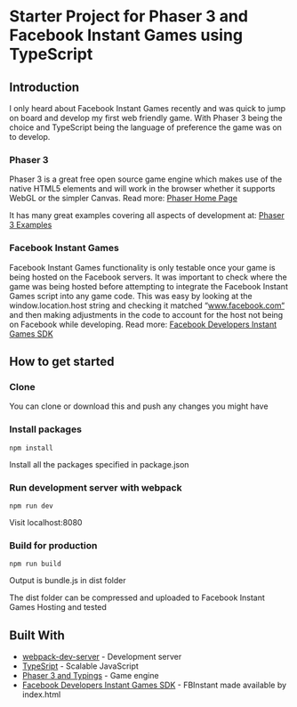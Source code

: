 # Starter Project for Phaser 3 and Facebook Instant Games using TypeScript
## Introduction
I only heard about Facebook Instant Games recently and was quick to jump on board and develop my first web friendly game. With Phaser 3 being the choice and TypeScript being the language of preference the game was on to develop. 

### Phaser 3
Phaser 3 is a great free open source game engine which makes use of the native HTML5 elements and will work in the browser whether it supports WebGL or the simpler Canvas. 
Read more: [Phaser Home Page](http://phaser.io/)

It has many great examples covering all aspects of development at: [Phaser 3 Examples](http://labs.phaser.io/)

### Facebook Instant Games
Facebook Instant Games functionality is only testable once your game is being hosted on the Facebook servers. It was important to check where the game was being hosted before attempting to integrate the Facebook Instant Games script into any game code. This was easy by looking at the window.location.host string and checking it matched “www.facebook.com“ and then making adjustments in the code to account for the host not being on Facebook while developing. Read more: [Facebook Developers Instant Games SDK](https://developers.facebook.com/docs/games/instant-games/sdk)

## How to get started
### Clone
You can clone or download this and push any changes you might have

### Install packages
```
npm install
```
Install all the packages specified in package.json

### Run development server with webpack
```
npm run dev
```
Visit localhost:8080

### Build for production
```
npm run build
```
Output is bundle.js in dist folder

The dist folder can be compressed and uploaded to Facebook Instant Games Hosting and tested

## Built With
* [webpack-dev-server](https://github.com/webpack/webpack-dev-server) - Development server
* [TypeSript](https://github.com/Microsoft/TypeScript) - Scalable JavaScript
* [Phaser 3 and Typings](https://github.com/photonstorm/phaser) - Game engine
* [Facebook Developers Instant Games SDK](https://developers.facebook.com/docs/games/instant-games/sdk) - FBInstant made available by index.html
